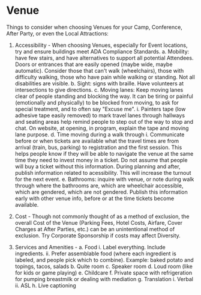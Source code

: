 # Venue

Things to consider when choosing Venues for your Camp, Conference, After Party, or even the Local Attractions:

1. Accessibility - When choosing Venues, especially for Event locations, try and ensure buildings meet ADA Compliance Standards.
  a. Mobility: have few stairs, and have alternatives to support all potential Attendees. Doors or entrances that are easily opened (maybe wide, maybe automatic). Consider those that can't walk (wheelchairs), those with difficulty walking, those who have pain while walking or standing. Not all disabilities are visible.
  b. Sight: signs with braille. Have volunteers at intersections to give directions.
  c. Moving lanes: Keep moving lanes clear of people standing and blocking the way. It can be tiring or painful (emotionally and physically) to be blocked from moving, to ask for special treatment, and to often say "Excuse me".
    i. Painters tape (low adhesive tape easily removed) to mark travel lanes through hallways and seating areas help remind people to step out of the way to stop and chat. On website, at opening, in program, explain the tape and moving lane purpose.
  d. Time moving during a walk through
    i. Communicate before or when tickets are available what the travel times are from arrival (train, bus, parking) to registration and the first session. This helps people know if they will be able to navigate the venue at the same time they need to invest money in a ticket. Do not assume that people will buy a ticket without this information. During planning and after, publish information related to acessibility. This will increase the turnout for the next event.
  e. Bathrooms: inquire with venue, or note during walk through where the bathrooms are, which are wheelchair accessible, which are gendered, which are not gendered. Publish this information early with other venue info, before or at the time tickets become available.

2. Cost - Though not commonly thought of as a method of exclusion, the overall Cost of the Venue (Parking Fees, Hotel Costs, Airfare, Cover Charges at After Parties, etc.) can be an unintentional method of exclusion. Try Corporate Sponsorship if costs may affect Diversity.

3. Services and Amenities -
  a. Food
    i. Label everything. Include ingredients.
    ii. Prefer assemblable food (where each ingredient is labeled, and people pick which to combine). Example: baked potato and topings, tacos, salads
  b. Quite room
  c. Speaker room
  d. Loud room (like for kids or game playing)
  e. Childcare
  f. Private space with refrigeration for pumping breastmilk or dealing with mediation
  g. Translation
    i. Verbal
    ii. ASL
  h. Live captioning
